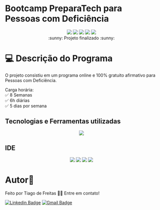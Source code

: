 # Bootcamp PreparaTech para Pessoas com Deficiência
<p align="center">

<img src="https://img.shields.io/github/languages/count/ticoabc/bootcampPreparaTech"/>
<img src="https://img.shields.io/bower/l/MI"/>
<img src="https://img.shields.io/github/repo-size/ticoabc/bootcampPreparaTech"/>
<img src="https://img.shields.io/github/last-commit/ticoabc/bootcampPreparaTech"/>
<img src="https://img.shields.io/github/stars/ticoabc?style=social"/><br>
:sunny:  Projeto finalizado  :sunny:
</p>

# :computer: Descrição do Programa
<p align="left">O projeto consistiu em um programa online e 100% gratuito afirmativo para Pessoas com Deficiência.</p>

<p align="left">Carga horária:
<br> ✅ 8 Semanas
<br> ✅ 6h diárias
<br> ✅ 5 dias por semana
</p>

## Tecnologias e Ferramentas utilizadas
<p align="center">
  <a href="https://skillicons.dev">
    <img src="https://skillicons.dev/icons?i=github,git,linkedin,vscode,py" />
  </a>
</p>

## IDE
<p align="center">
  <img src="https://img.shields.io/badge/Colab-F9AB00?style=for-the-badge&logo=googlecolab&color=525252" />
  <img src="https://img.shields.io/badge/Looker-4285F4.svg?style=for-the-badge&logo=Looker&logoColor=white "/>
  <img src="https://img.shields.io/badge/Google%20BigQuery-669DF6.svg?style=for-the-badge&logo=Google-BigQuery&logoColor=white"/>
  <img src="https://img.shields.io/badge/Google%20Meet-00897B?style=for-the-badge&logo=google-meet&logoColor=white"/>
</p>

<!--
  # :art: Conteúdo
  <p align="left">O layout da aplicação é responsivo e se adapta em vários dispositivos</p>
  :iphone: Mobile
  :computer: Desktop  
  ## Layout mobile :iphone:
  ![Mobile 1](https://github.com/ticoabc/tcchtml5/blob/main/frontMobile.JPG)  
  ## Layout web :computer:
  ![Web 1](https://github.com/ticoabc/tcchtml5/blob/main/frontweb.JPG)
-->

<!--
  <p align="left">
  <p align="left"> 
  <a href="https://www.w3schools.com/php/" target="_blank" rel="noreferrer">
    <img src="https://raw.githubusercontent.com/devicons/devicon/master/icons/php/php-original.svg" alt="cplusplus" width="40" height="40"/></a> 
  <a href="https://www.w3schools.com/html5/" target="_blank" rel="noreferrer">
    <img src="https://raw.githubusercontent.com/devicons/devicon/master/icons/html5/html5-original.svg" alt="html5" width="40" height="40"/></a> 
  <a href="https://www.w3schools.com/javascript/" target="_blank" rel="noreferrer">
    <img src="https://raw.githubusercontent.com/devicons/devicon/master/icons/javascript/javascript-original.svg" alt="javascript" width="40" height="40"/></a>
  <a href="https://www.w3schools.com/css3/" target="_blank" rel="noreferrer">
    <img src="https://raw.githubusercontent.com/devicons/devicon/master/icons/css3/css3-original.svg" alt="css3" width="40" height="40"/></a>
  <a href="https://www.w3schools.com/mysql/" target="_blank" rel="noreferrer">
    <img src="https://raw.githubusercontent.com/devicons/devicon/master/icons/mysql/mysql-original.svg" alt="mysql" width="40" height="40"/></a>
  <a href="https://www.w3schools.com/vscode/" target="_blank" rel="noreferrer">
    <img src="https://raw.githubusercontent.com/devicons/devicon/master/icons/vscode/vscode-original.svg" alt="mysql" width="40" height="40"/></a>
  </p>
-->
# Autor🚀

Feito por Tiago de Freitas 👋🏽 Entre em contato!

[![Linkedin Badge](https://img.shields.io/badge/-Tiago-blue?style=flat-square&logo=Linkedin&logoColor=white&link=https://www.linkedin.com/in/tiagodefreitas/)](https://www.linkedin.com/in/tiagodefreitas/) 
[![Gmail Badge](https://img.shields.io/badge/-tiagoabc@gmail.com-c14438?style=flat-square&logo=Gmail&logoColor=white&link=mailto:tiagoabc@gmail.com)](mailto:tiagoabc@gmail.com)
